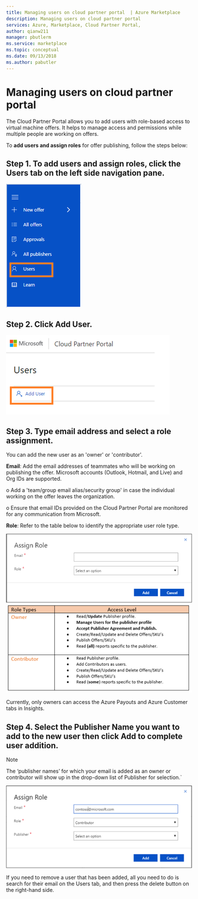```yaml
---
title: Managing users on cloud partner portal  | Azure Marketplace
description: Managing users on cloud partner portal
services: Azure, Marketplace, Cloud Partner Portal, 
author: qianw211
manager: pbutlerm  
ms.service: marketplace
ms.topic: conceptual
ms.date: 09/13/2018
ms.author: pabutler
---
```


# Managing users on cloud partner portal

The Cloud Partner Portal allows you to add users with role-based access to virtual machine offers. It helps to manage access and
permissions while multiple people are working on offers.

To **add users and assign roles** for offer publishing, follow the steps
below:

## Step 1. To add users and assign roles, click the Users tab on the left side navigation pane.

![Users Tab](./media/cloud-partner-portal-how-to-manage-users/userstab.png)

## Step 2. Click Add User.

![Select Add user](./media/cloud-partner-portal-how-to-manage-users/adduser.png)

## Step 3. Type email address and select a role assignment.

You can add the new user as an 'owner' or 'contributor'.

**Email**: Add the email addresses of teammates who will be working on
publishing the offer. Microsoft accounts (Outlook, Hotmail, and Live)
and Org IDs are supported.

o Add a 'team/group email alias/security group' in case the individual
working on the offer leaves the organization.

o Ensure that email IDs provided on the Cloud Partner Portal are
monitored for any communication from Microsoft.

**Role**: Refer to the table below to identify the appropriate user role
type.

![Assign Role](./media/cloud-partner-portal-how-to-manage-users/assignrole.png)
![Roles Level](./media/cloud-partner-portal-how-to-manage-users/roleaccesslevel.png)

Currently, only owners can access the Azure Payouts and Azure Customer tabs in Insights.

## Step 4. Select the Publisher Name you want to add to the new user then click Add to complete user addition.

> [!NOTE]
> The ‘publisher names’ for which your email is added as an owner or contributor will show up in the drop-down list of Publisher for selection.`

![Assign Role - select publisher](./media/cloud-partner-portal-how-to-manage-users/assignselectpublisher.png)

If you need to remove a user that has been added, all you need to do is
search for their email on the Users tab, and then press the delete
button on the right-hand side.
